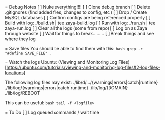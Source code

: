 = Debug Notes
[ ] Nuke everything!!!!
[ ] Clone debug branch
[ ] Delete .gitignores (find added files, changes to config, etc.)
[ ] Drop / Create MySQL databases
[ ] Confirm configs are being referenced properly
[ ] Build with log: ./build.sh | tee zaya-build.log
[ ] Run with log: ./run.sh | tee zaya-run.log
[ ] Clear all the logs (some from repo)
[ ] Log on as Zaya through website
[ ] Wait for things to break.........
[ ] Break things and see where they log

= Save files
You should be able to find them with this:
``bash
grep -r "#define SAVE_FILE" .
``

= Watch the logs 
Ubuntu: (Viewing and Monitoring Log Files)[https://ubuntu.com/tutorials/viewing-and-monitoring-log-files#2-log-files-locations]

The following log files may exist:
./lib/d/.../{warnings|errors|catch|runtime} 
./lib/log/{warnings|errors|catch|runtime}
./lib/log/{DOMAIN}
./lib/log/REBOOT

This can be useful:
``bash
tail -f <logfile>
``

= To Do
[ ] Log queued commands / wait time

